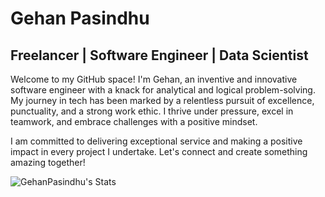 # Gehan Pasindhu

## Freelancer | Software Engineer | Data Scientist 

Welcome to my GitHub space! I'm Gehan, an inventive and innovative software engineer with a knack for analytical and logical problem-solving. My journey in tech has been marked by a relentless pursuit of excellence, punctuality, and a strong work ethic. I thrive under pressure, excel in teamwork, and embrace challenges with a positive mindset.

I am committed to delivering exceptional service and making a positive impact in every project I undertake. Let's connect and create something amazing together!

![GehanPasindhu's Stats](https://github-readme-stats.vercel.app/api?username=GehanPasindhu&theme=dark&show_icons=true&hide_border=true&count_private=true)
